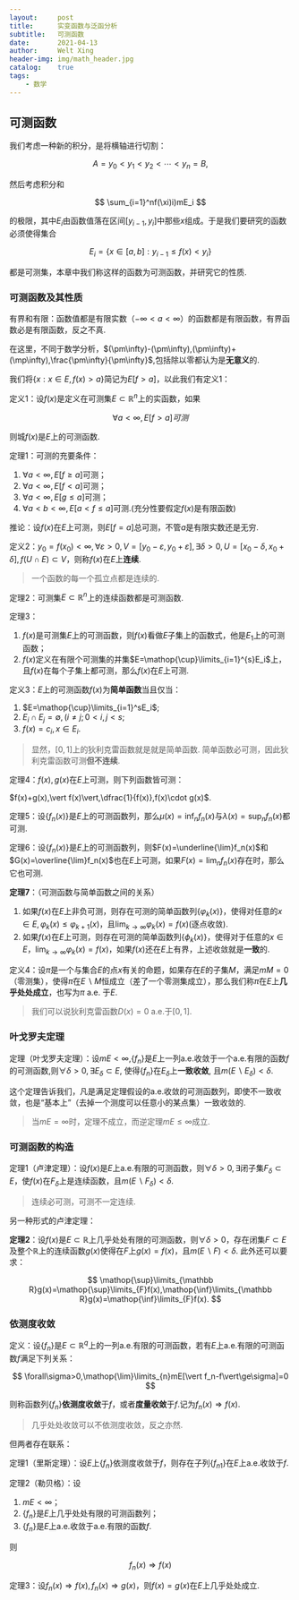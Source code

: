 ```yaml
---
layout:     post
title:      实变函数与泛函分析
subtitle:   可测函数
date:       2021-04-13
author:     Welt Xing
header-img: img/math_header.jpg
catalog:    true
tags:
    - 数学
---
```


## 可测函数

我们考虑一种新的积分，是将横轴进行切割：

$$
A=y_0\lt y_1\lt y_2\lt\cdots\lt y_n=B,
$$

然后考虑积分和

$$
\sum_{i=1}^nf(\xi)i)mE_i
$$

的极限，其中$E_i$由函数值落在区间$[y_{i-1},y_i]$中那些$x$组成。于是我们要研究的函数必须使得集合

$$
E_i=\{x\in[a,b]:y_{i-1}\le f(x)\lt y_i\}
$$

都是可测集，本章中我们称这样的函数为可测函数，并研究它的性质.

### 可测函数及其性质

有界和有限：函数值都是有限实数（$-\infty<a<\infty$）的函数都是有限函数，有界函数必是有限函数，反之不真.

在这里，不同于数学分析，$(\pm\infty)-(\pm\infty),(\pm\infty)+(\mp\infty),\frac{\pm\infty}{\pm\infty}$,包括除以零都认为是**无意义**的.

我们将$\{x:x\in E,f(x)>a\}$简记为$E[f>a]$，以此我们有定义1：

定义1：设$f(x)$是定义在可测集$E\subset\mathbb{R}^n$上的实函数，如果

$$
\forall a<\infty,E[f>a]可测
$$

则城$f(x)$是$E$上的可测函数.

定理1：可测的充要条件：

1. $\forall a<\infty,E[f\ge a]$可测；
2. $\forall a<\infty,E[f<a]$可测；
3. $\forall a<\infty,E[g\le a]$可测；
4. $\forall a<b<\infty,E[a\lt f\le a]$可测.(充分性要假定$f(x)$是有限函数)

推论：设$f(x)$在$E$上可测，则$E[f=a]$总可测，不管$a$是有限实数还是无穷.

定义2：$y_0=f(x_0)<\infty,\forall\varepsilon>0, V=[y_0-\varepsilon,y_0+\varepsilon],\exists \delta>0,U=[x_0-\delta,x_0+\delta],f(U\cap E)\subset V$，则称$f(x)$在$E$上**连续**.

> 一个函数的每一个孤立点都是连续的.

定理2：可测集$E\subset\mathbb{R}^n$上的连续函数都是可测函数.

定理3：

1. $f(x)$是可测集$E$上的可测函数，则$f(x)$看做$E$子集上的函数式，他是$E_1$上的可测函数；
2. $f(x)$定义在有限个可测集的并集$E=\mathop{\cup}\limits_{i=1}^{s}E_i$上，且$f(x)$在每个子集上都可测，那么$f(x)$在$E$上可测.

定义3：$E$上的可测函数$f(x)$为**简单函数**当且仅当：

1. $E=\mathop{\cup}\limits_{i=1}^sE_i$;
2. $E_{i}\cap E_{j}=\emptyset,(i\neq j;0<i,j\lt s$;
3. $f(x)=c_i,x\in E_i$.

> 显然，$[0,1]$上的狄利克雷函数就是就是简单函数.
> 简单函数必可测，因此狄利克雷函数可测**但不连续**.

定理4：$f(x),g(x)$在$E$上可测，则下列函数皆可测：

$f(x)+g(x),\vert f(x)\vert,\dfrac{1}{f(x)},f(x)\cdot g(x)$.

定理5：设$\{f_n(x)\}$是$E$上的可测函数列，那么$\mu(x)=\inf_{n}f_n(x)$与$\lambda(x)=\sup_{n}f_n(x)$都可测.

定理6：设$\{f_n(x)\}$是$E$上的可测函数列，则$F(x)=\underline{\lim}f_n(x)$和$G(x)=\overline{\lim}f_n(x)$也在$E$上可测，如果$F(x)=\lim_nf_n(x)$存在时，那么它也可测.

**定理7**：（可测函数与简单函数之间的关系）

1. 如果$f(x)$在$E$上非负可测，则存在可测的简单函数列$\{\varphi_k(x)\}$，使得对任意的$x\in E,\varphi_k(x)\le\varphi_{k+1}(x)$，且$\lim_{k\to\infty}\varphi_k(x)=f(x)$(逐点收敛).
2. 如果$f(x)$在$E$上可测，则存在可测的简单函数列$\{\phi_k(x)\}$，使得对于任意的$x\in E$，$\lim_{k\to\infty}\varphi_k(x)=f(x)$，如果$f(x)$还在$E$上有界，上述收敛就是**一致**的.

定义4：设$\pi$是一个与集合$E$的点$x$有关的命题，如果存在$E$的子集$M$，满足$mM=0$（零测集），使得$\pi$在$E\backslash M$恒成立（差了一个零测集成立），那么我们称$\pi$在$E$上**几乎处处成立**，也写为$\pi\text{ a.e. }$于$E$.

> 我们可以说狄利克雷函数$D(x)=0\text{ a.e.}$于$[0,1]$.

### 叶戈罗夫定理

定理（叶戈罗夫定理）：设$mE\lt\infty$,$\{f_n\}$是$E$上一列$\text{a.e.}$收敛于一个$\text{a.e.}$有限的函数$f$的可测函数,则$\forall\delta>0,\exists E_\delta\subset E$, 使得$\{f_n\}$在$E_\delta$上**一致收敛**, 且$m(E\backslash E_\delta)<\delta$.

这个定理告诉我们，凡是满足定理假设的$\text{a.e.}$收敛的可测函数列，即使不一致收敛，也是“基本上”（去掉一个测度可以任意小的某点集）一致收敛的.

> 当$mE=\infty$时，定理不成立，而逆定理$mE\le\infty$成立.

### 可测函数的构造

定理1（卢津定理）：设$f(x)$是$E$上$\text{a.e.}$有限的可测函数，则$\forall\delta>0,\exists$闭子集$F_\delta\subset E$，使$f(x)$在$F_\delta$上是连续函数，且$m(E\backslash F_\delta)<\delta$.

> 连续必可测，可测不一定连续.

另一种形式的卢津定理：

**定理2**：设$f(x)$是$E\subset\mathbb R$上几乎处处有限的可测函数，则$\forall\delta>0$，存在闭集$F\subset E$及整个$\mathbb{R}$上的连续函数$g(x)$使得在$F$上$g(x)=f(x)$，且$m(E\backslash F)<\delta$. 此外还可以要求：

$$
\mathop{\sup}\limits_{\mathbb R}g(x)=\mathop{\sup}\limits_{F}f(x),\mathop{\inf}\limits_{\mathbb R}g(x)=\mathop{\inf}\limits_{F}f(x).
$$

### 依测度收敛

定义：设$\{f_n\}$是$E\subset\mathbb{R}^q$上的一列$\text{a.e.}$有限的可测函数，若有$E$上$\text{a.e.}$有限的可测函数$f$满足下列关系：

$$
\forall\sigma>0,\mathop{\lim}\limits_{n}mE[\vert f_n-f\vert\ge\sigma]=0
$$

则称函数列$\{f_n\}$**依测度收敛**于$f$，或者**度量收敛**于$f$.记为$f_n(x)\Rightarrow f(x)$.

> 几乎处处收敛可以不依测度收敛，反之亦然.

但两者存在联系：

定理1（里斯定理）：设$E$上$\{f_n\}$依测度收敛于$f$，则存在子列$\{f_{n1}\}$在$E$上$\text{a.e.}$收敛于$f$.

定理2（勒贝格）：设

1. $mE\lt\infty$；
2. $\{f_n\}$是$E$上几乎处处有限的可测函数列；
3. $\{f_n\}$是$E$上$\text{a.e.}$收敛于$\text{a.e.}$有限的函数$f$.

则

$$
f_n(x)\Rightarrow f(x)
$$

定理3：设$f_n(x)\Rightarrow f(x),f_n(x)\Rightarrow g(x)$，则$f(x)=g(x)$在$E$上几乎处处成立.
